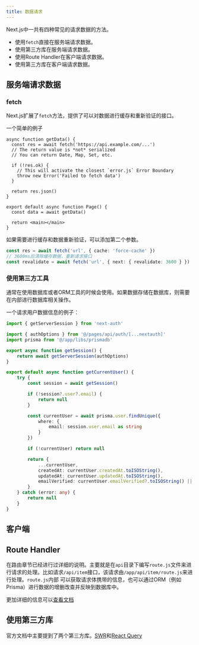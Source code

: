 ```yaml
---
title: 数据请求
---
```


Next.js中一共有四种常见的请求数据的方法。

- 使用`fetch`直接在服务端请求数据。
- 使用第三方库在服务端请求数据。
- 使用Route Handler在客户端请求数据。
- 使用第三方库在客户端请求数据。

## 服务端请求数据

### fetch

Next.js扩展了`fetch`方法，提供了可以对数据进行缓存和重新验证的接口。

一个简单的例子
```tsx
async function getData() {
  const res = await fetch('https://api.example.com/...')
  // The return value is *not* serialized
  // You can return Date, Map, Set, etc.
 
  if (!res.ok) {
    // This will activate the closest `error.js` Error Boundary
    throw new Error('Failed to fetch data')
  }
 
  return res.json()
}
 
export default async function Page() {
  const data = await getData()
 
  return <main></main>
}
```
如果需要进行缓存和数据重新验证，可以添加第二个参数。
```ts
const res = await fetch('url', { cache: 'force-cache' })
// 3600ms后清除缓存数据，重新请求接口
const revalidate = await fetch('url', { next: { revalidate: 3600 } })
```

### 使用第三方工具

通常在使用数据库或者ORM工具的时候会使用。如果数据存储在数据库，则需要在内部进行数据库相关操作。

一个请求用户数据信息的例子：
```ts
import { getServerSession } from 'next-auth'

import { authOptions } from '@/pages/api/auth/[...nextauth]'
import prisma from '@/app/libs/prismadb'

export async function getSession() {
	return await getServerSession(authOptions)
}

export default async function getCurrentUser() {
	try {
		const session = await getSession()

		if (!session?.user?.email) {
			return null
		}

		const currentUser = await prisma.user.findUnique({
			where: {
				email: session.user.email as string
			}
		})

		if (!currentUser) return null

		return {
			...currentUser,
			createdAt: currentUser.createdAt.toISOString(),
			updatedAt: currentUser.updatedAt.toISOString(),
			emailVerified: currentUser.emailVerified?.toISOString() || null
		}
	} catch (error: any) {
		return null
	}
}
```

## 客户端

## Route Handler

在路由章节已经进行过详细的说明。主要就是在`api`目录下编写`route.js`文件来进行请求的处理。比如请求`/api/item`接口，该请求由`/app/api/item/route.js`来进行处理。`route.js`内部
可以获取请求体携带的信息，也可以通过ORM（例如Prisma）进行数据的增删改查并反映到数据库中。

更加详细的信息可以[查看文档](https://nextjs.org/docs/app/building-your-application/routing/route-handlers)

## 使用第三方库

官方文档中主要提到了两个第三方库。[SWR](https://swr.vercel.app/zh-CN)和[React Query](https://tanstack.com/query/latest)